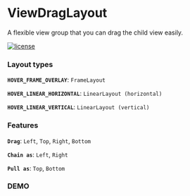 # ViewDragLayout
A flexible view group that you can drag the child view easily.

[![license](https://img.shields.io/github/license/mashape/apistatus.svg)](https://github.com/GregoryHo/ViewDragLayout/blob/master/LICENSE)

### Layout types
**`HOVER_FRAME_OVERLAY`**: `FrameLayout`

**`HOVER_LINEAR_HORIZONTAL`**: `LinearLayout (horizontal)`

**`HOVER_LINEAR_VERTICAL`**: `LinearLayout (vertical)`

### Features
**`Drag`**: `Left`, `Top`, `Right`, `Bottom`

**`Chain as`**: `Left`, `Right`

**`Pull as`**: `Top`, `Bottom`

### DEMO